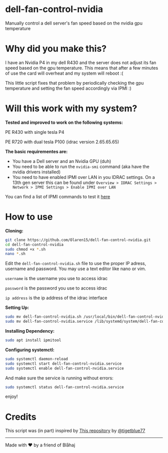 # dell-fan-control-nvidia
Manually control a dell server's fan speed based on the nvidia gpu temperature

# Why did you make this?
I have an Nvidia P4 in my dell R430 and the server does not adjust its fan speed based on the gpu temperature. This means that after a few minutes of use the card will overheat and my system will reboot :(

This little script fixes that problem by periodically checking the gpu temperature and setting the fan speed accordingly via IPMI :)

# Will this work with my system?

**Tested and improved to work on the following systems:**

PE R430 with single tesla P4

PE R720 with dual tesla P100 (idrac version 2.65.65.65)

**The basic requirementes are:**

- You have a Dell server and an Nvidia GPU (duh)
- You need to be able to run the `nvidia-smi` command (aka have the nvidia drivers installed)
- You need to have enabled IPMI over LAN in you IDRAC settings. On a 13th gen server this can be found under `Overview > IDRAC Settings > Network > IPMI Settings > Enable IPMI over LAN`

You can find a list of IPMI commands to test it [here](https://www.dell.com/support/manuals/en-ca/open-server-manager/open_server_manager_2.0/ipmi-commands?guid=guid-0a26239a-fdd7-4d06-b4f1-be8e59d6ca7b)

# How to use

**Cloning:**
```bash
git clone https://github.com/Olaren15/dell-fan-control-nvidia.git
cd dell-fan-control-nvidia
sudo chmod +x *.sh
nano *.sh
```

Edit the `dell-fan-control-nvidia.sh` file to use the proper IP adress, username and password. You may use a text editor like nano or vim.

`username` is the username you use to access idrac

`password` is the password you use to access idrac

`ip address` is the ip address of the idrac interface

**Setting Up:**

```bash
sudo mv dell-fan-control-nvidia.sh /usr/local/bin/dell-fan-control-nvidia.sh
sudo mv dell-fan-control-nvidia.service /lib/systemd/system/dell-fan-control-nvidia.service
```

**Installing Dependency:**

```bash
sudo apt install ipmitool
```

**Configuring systemctl:**

```bash
sudo systemctl daemon-reload
sudo systemctl start dell-fan-control-nvidia.service
sudo systemctl enable dell-fan-control-nvidia.service
```

And make sure the service is running without errors:

```bash
sudo systemctl status dell-fan-control-nvidia.service
```
enjoy!

# Credits
This script was (in part) inspired by [This repository](https://github.com/tigerblue77/Dell_iDRAC_fan_controller_Docker/tree/master) by [@tigetblue77](https://github.com/tigerblue77)

---
Made with ❤️ by a friend of Blåhaj
